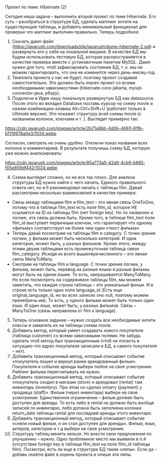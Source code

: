 Проект по теме: Hibernate (2)

Сегодня наша задача – выполнить второй проект по теме Hibernate. Его суть – разобраться в структуре БД, сделать маппинг энтити на существующие таблицы, и добавить минимальный функционал для проверки что маппинг выполнен правильно.
Теперь подробнее:

1. Скачать дамп-файл (https://javarush.com/downloads/ide/javarush/dump-hibernate-2.sql) и развернуть его у себя на локальной машине. В качестве БД мы будем использовать тестовую БД, которая распространяется в качестве примера вместе с установочным пакетом MySQL. Дамп нужен для того, чтоб зафиксировать состояние БД, т. к. мы не можем гарантировать, что она не изменится через день-месяц-год.
2. Темплита проекта у нас не будет, поэтому проект создавай самостоятельно. Это должен быть maven проект со всеми необходимыми зависимостями (hibernate-core-jakarta, mysql-connector-java, p6spy).
3. Подключи в Идее нашу локальную развернутую БД как datasource. После этого во вкладке Database поставь курсор на схему movie и нажми комбинацию клавиш Alt+Ctrl+Shift+U (работает только в Ultimate версии). Это покажет структуру всей схемы movie (с названием колонок, ключами и т .). Выглядит примерно так:

https://cdn.javarush.com/images/article/2b71a9bb-4d0b-4693-81fb-b1119978a0e3/1024.webp

Согласен, смотреть не очень удобно. Отключи показ названия всех колонок и комментариев.
В результате получишь схему БД, которую уже можно анализировать:

https://cdn.javarush.com/images/article/85a773a5-42a9-4cb9-b885-f05e859df442/1024.webp

4. Схема выглядит сложно, но не все так плохо. Для анализа структуры БД нужно найти с чего начать. Единого правильного ответа нет, но я б рекомендовал начать с таблицы film. Давай рассмотрим несколько взаимосвязей в качестве примера:
- Связь между таблицами film и film_text – это явная связь OneToOne, потому что в таблице film_text есть поле film_id, которое НЕ ссылается на ID из таблицы film (нет foreign key). Но по названию и логике, эта связь должна быть. Кроме того, в таблице film_text поле film_id выступает первичным ключом, что гарантирует что одному «фильму» соответствует не более чем один «текст фильма».
- Теперь давай посмотрим на таблицы film и category. С точки зрения логики, у фильма может быть несколько категорий. И одна категория, может быть, у разных фильмов. Кроме этого, между этими двумя таблицами есть промежуточная таблица связи film_category. Исходя из всего вышеперечисленного – это явная связь ManyToMany.
- Смотрим на таблицы film и language. С точки зрения логики, у фильма, может быть, перевод на разные языки и разные фильмы могут быть на одном языке. То есть, напрашивается ManyToMany. Но если посмотреть на содержимое таблицы film, мы можем заметить, что каждая строка таблицы – это уникальный фильм. И в строке есть только одно поле language_id (Есть еще original_language_id, но во всех записях оно null, поэтому можем пренебречь им). То есть, у одного фильма может быть только один язык. И один язык, может быть, у разных фильмов. Связь – ManyToOne (связь направлена от film к language).
5. Теперь основное задание – нужно создать все необходимые энтити классы и замапить их на таблицы схемы movie.
6. Добавить метод, который умеет создавать нового покупателя (таблица customer) со всеми зависимыми полями. Не забудь сделать чтоб метод был транзакционным (чтоб не попасть в ситуацию что адрес покупателя записали в БД, а самого покупателя – нет).
7. Добавить транзакционный метод, который описывает событие «покупатель пошел и вернул ранее арендованный фильм». Покупателя и событие аренды выбери любое на свое усмотрение. Рейтинг фильма пересчитывать не нужно.
8. Добавить транзакционный метод, который описывает событие «покупатель сходил в магазин (store) и арендовал (rental) там инвентарь (inventory). При этом он сделал оплату (payment) у продавца (staff)». Фильм (через инвентарь) выбери на свое усмотрение. Единственное ограничение – фильм должен быть доступен для аренды. То есть либо в rental не должно быть вообще записей по инвентарю, либо должна быть заполнена колонка return_date таблицы rental для последней аренды этого инвентаря.
9. Добавить транзакционный метод, который описывает событие «сняли новый фильм, и он стал доступен для аренды». Фильм, язык, актеров, категории и т д выбери на свое усмотрение.
10. Структуру таблиц менять нельзя. Но внести свои предложения по улучшению – нужно. Одно проблемное место мы выявили в п.4 (отсутствие foreign key в таблице film_text на поле film_id таблицы film). Посмотри, есть ли еще в структуре БД такие «ляпы». Если да – добавь readme файл в корень проекта и опиши эти ляпы.